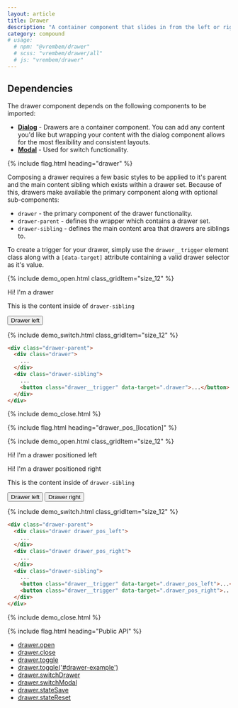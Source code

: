 ```yaml
---
layout: article
title: Drawer
description: "A container component that slides in from the left or right. It typically contains menus, search or other content for your app."
category: compound
# usage:
  # npm: "@vrembem/drawer"
  # scss: "vrembem/drawer/all"
  # js: "vrembem/drawer"
---
```


<div class="notice notice_type_caution size_8_lg">
  <h2 class="notice__title">Dependencies</h2>
  <div class="type">
    <p>The drawer component depends on the following components to be imported:</p>
    <ul>
      <li>
        <a href="/components/dialog"><strong>Dialog</strong></a> - Drawers are a container component. You can add any content you'd like but wrapping your content with the dialog component allows for the most flexibility and consistent layouts.
      </li>
      <li>
        <a href="/components/modal"><strong>Modal</strong></a> - Used for switch functionality.
      </li>
    </ul>
  </div>
</div>

{% include flag.html heading="drawer" %}

<div class="type size_8_lg" markdown="1">
Composing a drawer requires a few basic styles to be applied to it's parent and the main content sibling which exists within a drawer set. Because of this, drawers make available the primary component along with optional sub-components:

* `drawer` - the primary component of the drawer functionality.
* `drawer-parent` - defines the wrapper which contains a drawer set.
* `drawer-sibling` - defines the main content area that drawers are siblings to.

To create a trigger for your drawer, simply use the `drawer__trigger` element class along with a `[data-target]` attribute containing a valid drawer selector as it's value.
</div>

{% include demo_open.html class_gridItem="size_12" %}

<div class="drawer-parent">

  <aside class="drawer drawer-demo-left">
    <div class="drawer__dialog dialog">
      <div class="dialog__body">
        <p>Hi! I'm a drawer</p>
      </div>
    </div>
  </aside>

  <div class="drawer-sibling box box_bordered type">
    <p>This is the content inside of <code>drawer-sibling</code></p>
    <div class="button-group">
      <button class="button button_color_primary drawer__trigger" data-target=".drawer-demo-left">
        Drawer left
      </button>
    </div>
  </div>

</div>

{% include demo_switch.html class_gridItem="size_12" %}

```html
<div class="drawer-parent">
  <div class="drawer">
    ...
  </div>
  <div class="drawer-sibling">
    ...
    <button class="drawer__trigger" data-target=".drawer">...</button>
  </div>
</div>
```

{% include demo_close.html %}

{% include flag.html heading="drawer_pos_[location]" %}

{% include demo_open.html class_gridItem="size_12" %}

<div class="drawer-parent">

  <aside class="drawer drawer_pos_left drawer-demo-pos-left">
    <div class="drawer__dialog dialog">
      <div class="dialog__body">
        <p>Hi! I'm a drawer positioned left</p>
      </div>
    </div>
  </aside>

  <aside class="drawer drawer_pos_right drawer-demo-pos-right">
    <div class="drawer__dialog dialog">
      <div class="dialog__body">
        <p>Hi! I'm a drawer positioned right</p>
      </div>
    </div>
  </aside>

  <div class="drawer-sibling box box_bordered type">
    <p>This is the content inside of <code>drawer-sibling</code></p>
    <div class="button-group">
      <button class="button button_color_primary drawer__trigger" data-target=".drawer-demo-pos-left">
        Drawer left
      </button>
      <button class="button button_color_primary drawer__trigger" data-target=".drawer-demo-pos-right">
        Drawer right
      </button>
    </div>
  </div>

</div>

{% include demo_switch.html class_gridItem="size_12" %}

```html
<div class="drawer-parent">
  <div class="drawer drawer_pos_left">
    ...
  </div>
  <div class="drawer drawer_pos_right">
    ...
  </div>
  <div class="drawer-sibling">
    ...
    <button class="drawer__trigger" data-target=".drawer_pos_left">...</button>
    <button class="drawer__trigger" data-target=".drawer_pos_right">...</button>
  </div>
</div>
```

{% include demo_close.html %}



{% include flag.html heading="Public API" %}

<div class="type">
  <ul>
    <li>
      <a href="#" class="drawer--open">
        drawer.open
      </a>
    </li>
    <li>
      <a href="#" class="drawer--close">
        drawer.close
      </a>
    </li>
    <li>
      <a href="#" class="drawer--toggle">
        drawer.toggle
      </a>
    </li>
    <li>
      <a href="#" class="drawer--toggle-example">
        drawer.toggle('#drawer-example')
      </a>
    </li>
    <li>
      <a href="#" class="drawer--switch-drawer">
        drawer.switchDrawer
      </a>
    </li>
    <li>
      <a href="#" class="drawer--switch-modal">
        drawer.switchModal
      </a>
    </li>
    <li>
      <a href="#" class="drawer--save">
        drawer.stateSave
      </a>
    </li>
    <li>
      <a href="#" class="drawer--reset">
        drawer.stateReset
      </a>
    </li>
  </ul>
</div>
